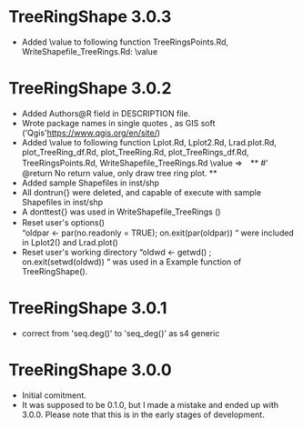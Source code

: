 # TreeRingShape 3.0.3
* Added  \\value to following function
 TreeRingsPoints.Rd,  WriteShapefile_TreeRings.Rd: \value 
     
# TreeRingShape 3.0.2
* Added Authors@R field in  DESCRIPTION file.
* Wrote package names in single quotes , as GIS soft ('Qgis'<https://www.qgis.org/en/site/>)
* Added  \\value to following function
       Lplot.Rd, Lplot2.Rd, Lrad.plot.Rd, plot_TreeRing_df.Rd, plot_TreeRing.Rd,
  plot_TreeRings_df.Rd, TreeRingsPoints.Rd, WriteShapefile_TreeRings.Rd
    \\value  ⇒　** #' @return No return value, only draw tree ring plot. **
* Added  sample Shapefiles in inst/shp
* All  dontrun{} were deleted, and capable of execute with  sample Shapefiles in inst/shp
* A donttest{} was used in WriteShapefile_TreeRings ()
* Reset user's options()　  
  “oldpar <- par(no.readonly = TRUE);   on.exit(par(oldpar)) “ were included  in Lplot2() and Lrad.plot()
* Reset user's working directory 
     “oldwd <- getwd() ; on.exit(setwd(oldwd)) “ was used in a Example function of  TreeRingShape(). 

# TreeRingShape 3.0.1
* correct from 'seq.deg()' to 'seq_deg()' as s4 generic 

# TreeRingShape 3.0.0
* Initial comitment. 
* It was supposed to be 0.1.0, but I made a mistake and ended up with 3.0.0. Please note that this is in the early stages of development.
